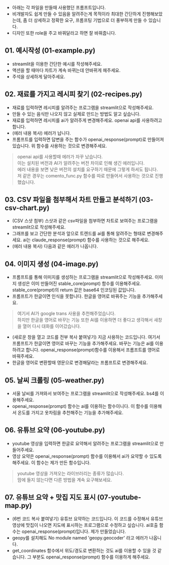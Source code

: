 - 아래는 각 파일을 만들때 사용했던 프롬프트입니다.
- 비개발자도 쉽게 만들 수 있음을 알려주는게 목적이라 최대한 간단하게 진행해보았는데, 좀 더 상세하고 정확한 요구, 프롬프팅 기법으로 더 풍부하게 만들 수 있습니다.
- 디자인 또한 role을 주고 바꿔달라고 하면 잘 바꿔줍니다.

## 01. 예시작성 (01-example.py)

- streamlit을 이용한 간단한 예시를 작성해주세요.
- 액션을 할 때마다 차트가 계속 바뀌는데 안바뀌게 헤주세요.
- 주석을 상세하게 달아주세요.

## 02. 재료를 가지고 레시피 찾기 (02-recipes.py)

- 재료를 입력하면 레시피를 알려주는 프로그램을 streamlit으로 작성해주세요.
- 만들 수 있는 음식만 나오지 않고 실제로 만드는 방법도 알고 싶습니다.
- 재료를 입력하면 레시피를 ai가 알려주게 변경해주세요. openai api를 사용하려고 합니다.
- (에러 내용 복사) 에러가 납니다.
- 프롬프트를 입력하면 답변을 주는 함수가 openai_response(prompt)로 만들어져 있습니다. 위 함수를 사용하는 것으로 변경해주세요.

> openai api를 사용할때 에러가 자꾸 났습니다.
> <br>이는 설치된 버전과 AI가 알려주는 버전 차이로 인해 생긴 에러입니다.
> <br>에러 내용을 보면 낮은 버전의 설치를 요구하기 때문에 그렇게 하셔도 됩니다.
> <br>저 같은 경우는 comento_func.py 함수를 따로 만들어서 사용하는 것으로 진행했습니다.

## 03. CSV 파일을 첨부해서 차트 만들고 분석하기 (03-csv-chart.py)

- (CSV 스샷 첨부) 스샷과 같은 csv파일을 첨부하면 차트로 보여주는 프로그램을 streamlit으로 작성해주세요.
- 그래프를 보고 간단한 분석과 앞으로 트렌드를 ai를 통해 알려주는 형태로 변경해주세요. ai는 claude_response(prompt) 함수를 사용하는 것으로 해주세요.
- (에러 내용 복사) 다음과 같은 에러가 나옵니다.

## 04. 이미지 생성 (04-image.py)

- 프롬프트를 통해 이미지를 생성하는 프로그램을 streamlit으로 작성해주세요. 이미지 생성은 이미 만들어진 stable_core(prompt) 함수를 이용해주세요. stable_core(prompt)의 return 값은 base64 인코딩된 값입니다.
- 프롬프트가 한글이면 인식을 못합니다. 한글을 영어로 바꿔주는 기능을 추가해주세요.

> 여기서 AI가 google trans 사용을 추천해주었습니다.<br>하지만 한글을 영어로 바꾸는 기능 또한 AI를 이용하면 더 좋다고 생각해서 새창을 열어 다시 대화를 이어갔습니다.

- (새로운 창을 열고 코드를 전부 복사 붙여넣기) 지금 사용하는 코드입니다. 여기서 프롬프트가 한글이면 영어로 바꾸는 기능을 추가해주세요. 바꾸는 기능은 ai를 이용하려고 합니다. openai_response(prompt)함수를 이용해서 프롬프트를 영어로 바꿔주세요.
- 한글을 영어로 변환할때 영문으로 변경해달라는 프롬프트로 변경해주세요.

## 05. 날씨 크롤링 (05-weather.py)

- 서울 날씨를 가져와서 보여주는 프로그램을 streamlit으로 작성해주세요. bs4를 이용해주세요.
- openai_response(prompt) 함수는 ai를 이용하는 함수이니다. 이 함수를 이용해서 온도를 가지고 옷차림을 추천해주는 기능을 추가해주세요.

## 06. 유튜브 요약 (06-youtube.py)

- youtube 영상을 입력하면 한글로 요약해서 알려주는 프로그램을 streamlit으로 만들어주세요.
- 영상 요약은 openai_response(prompt) 함수를 이용해서 ai가 요약할 수 있도록 해주세요. 이 함수는 제가 만든 함수입니다.

> youtube 영상을 가져오는 라이브러리는 종류가 많습니다.<br>맘에 들지 않는다면 다른 방법을 계속 요구해보세요.

## 07. 유튜브 요약 + 맛집 지도 표시 (07-youtube-map.py)

- (6번 코드 복사 붙여넣기) 유튜브 요약하는 코드입니다. 이 코드를 수정해서 유튜브 영상에 맛집이 나오면 지도에 표시하는 프로그램으로 수정하고 싶습니다. ai호출 함수는 openai_response(prompt)입니다. 제가 만들었습니다.
- geopy를 설치해도 No module named 'geopy.geocoder' 라고 에러가 나옵니다.
- get_coordinates 함수에서 위도/경도로 변환하는 것도 ai를 이용할 수 있을 것 같습니다. 그 부분도 openai_response(prompt) 함수를 이용하게 해주세요.